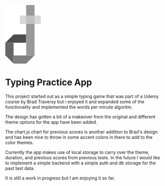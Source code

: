 ![Logo](logo.svg)

# Typing Practice App
This project started out as a simple typing game that was part of a Udemy course by Brad Traversy but i enjoyed it and expanded some of the functionality and implemented the words per minute algoritm.  

The design has gotten a bit of a makeover from the original and different theme options for the app have been added.  

The chart.js chart for previous scores is another addition to Brad's design and has been nice to throw in some accent colors in there to add to the color themes.

Currently the app makes use of local storage to carry over the theme, duration, and previous scores from previous tests.  In the future I would like to implement a simple backend with a simple auth and db storage for the past test data.

It is still a work in progress but I am enjoying it so far.
